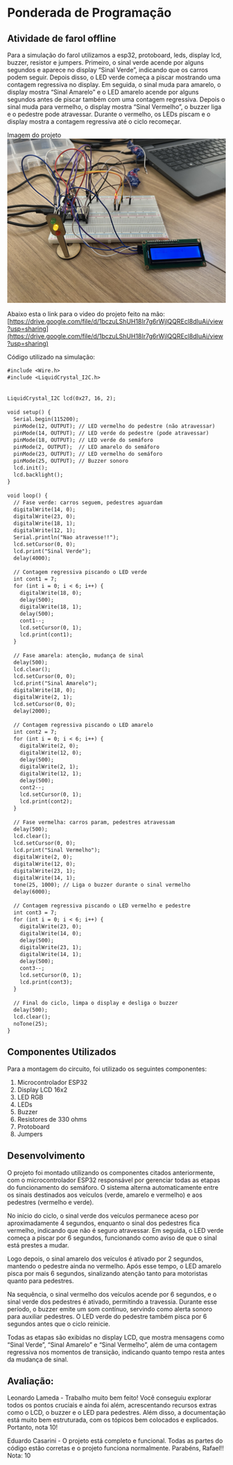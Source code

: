 # Ponderada de Programação

## Atividade de farol offline

Para a simulação do farol utilizamos a esp32, protoboard, leds, display lcd, buzzer, resistor e jumpers. Primeiro, o sinal verde acende por alguns segundos e aparece no display “Sinal Verde”, indicando que os carros podem seguir. Depois disso, o LED verde começa a piscar mostrando uma contagem regressiva no display. Em seguida, o sinal muda para amarelo, o display mostra “Sinal Amarelo” e o LED amarelo acende por alguns segundos antes de piscar também com uma contagem regressiva. Depois o sinal muda para vermelho, o display mostra “Sinal Vermelho”, o buzzer liga e o pedestre pode atravessar. Durante o vermelho, os LEDs piscam e o display mostra a contagem regressiva até o ciclo recomeçar.

Imagem do projeto
![/assets/imagem.jpeg](/assets/imagem.jpeg)

Abaixo esta o link para o video do projeto feito na mão: [https://drive.google.com/file/d/1bczuLShUH18Ir7g6rWjlQQREcl8dIuAi/view?usp=sharing](https://drive.google.com/file/d/1bczuLShUH18Ir7g6rWjlQQREcl8dIuAi/view?usp=sharing)

Código utilizado na simulação:

```
#include <Wire.h>
#include <LiquidCrystal_I2C.h>


LiquidCrystal_I2C lcd(0x27, 16, 2);

void setup() {
  Serial.begin(115200);
  pinMode(12, OUTPUT); // LED vermelho do pedestre (não atravessar)
  pinMode(14, OUTPUT); // LED verde do pedestre (pode atravessar)
  pinMode(18, OUTPUT); // LED verde do semáforo
  pinMode(2, OUTPUT);  // LED amarelo do semáforo
  pinMode(23, OUTPUT); // LED vermelho do semáforo
  pinMode(25, OUTPUT); // Buzzer sonoro
  lcd.init();
  lcd.backlight();
}

void loop() {
  // Fase verde: carros seguem, pedestres aguardam
  digitalWrite(14, 0);
  digitalWrite(23, 0);
  digitalWrite(18, 1);
  digitalWrite(12, 1);
  Serial.println("Nao atravesse!!");
  lcd.setCursor(0, 0);
  lcd.print("Sinal Verde");
  delay(4000);

  // Contagem regressiva piscando o LED verde
  int cont1 = 7;
  for (int i = 0; i < 6; i++) {
    digitalWrite(18, 0);
    delay(500);
    digitalWrite(18, 1);
    delay(500);
    cont1--;
    lcd.setCursor(0, 1);
    lcd.print(cont1);
  }

  // Fase amarela: atenção, mudança de sinal
  delay(500);
  lcd.clear();
  lcd.setCursor(0, 0);
  lcd.print("Sinal Amarelo");
  digitalWrite(18, 0);
  digitalWrite(2, 1);
  lcd.setCursor(0, 0);
  delay(2000);

  // Contagem regressiva piscando o LED amarelo
  int cont2 = 7;
  for (int i = 0; i < 6; i++) {
    digitalWrite(2, 0);
    digitalWrite(12, 0);
    delay(500);
    digitalWrite(2, 1);
    digitalWrite(12, 1);
    delay(500);
    cont2--;
    lcd.setCursor(0, 1);
    lcd.print(cont2);
  }

  // Fase vermelha: carros param, pedestres atravessam
  delay(500);
  lcd.clear();
  lcd.setCursor(0, 0);
  lcd.print("Sinal Vermelho");
  digitalWrite(2, 0);
  digitalWrite(12, 0);
  digitalWrite(23, 1);
  digitalWrite(14, 1);
  tone(25, 1000); // Liga o buzzer durante o sinal vermelho
  delay(6000);

  // Contagem regressiva piscando o LED vermelho e pedestre
  int cont3 = 7;
  for (int i = 0; i < 6; i++) {
    digitalWrite(23, 0);
    digitalWrite(14, 0);
    delay(500);
    digitalWrite(23, 1);
    digitalWrite(14, 1);
    delay(500);
    cont3--;
    lcd.setCursor(0, 1);
    lcd.print(cont3);
  }

  // Final do ciclo, limpa o display e desliga o buzzer
  delay(500);
  lcd.clear();
  noTone(25);
}

```
## Componentes Utilizados
Para a montagem do circuito, foi utilizado os seguintes componentes:

1. Microcontrolador ESP32
2. Display LCD 16x2
3. LED RGB 
4. LEDs
5. Buzzer
6. Resistores de 330 ohms
7. Protoboard
8. Jumpers 

## Desenvolvimento

O projeto foi montado utilizando os componentes citados anteriormente, com o microcontrolador ESP32 responsável por gerenciar todas as etapas do funcionamento do semáforo. O sistema alterna automaticamente entre os sinais destinados aos veículos (verde, amarelo e vermelho) e aos pedestres (vermelho e verde).

No início do ciclo, o sinal verde dos veículos permanece aceso por aproximadamente 4 segundos, enquanto o sinal dos pedestres fica vermelho, indicando que não é seguro atravessar. Em seguida, o LED verde começa a piscar por 6 segundos, funcionando como aviso de que o sinal está prestes a mudar.

Logo depois, o sinal amarelo dos veículos é ativado por 2 segundos, mantendo o pedestre ainda no vermelho. Após esse tempo, o LED amarelo pisca por mais 6 segundos, sinalizando atenção tanto para motoristas quanto para pedestres.

Na sequência, o sinal vermelho dos veículos acende por 6 segundos, e o sinal verde dos pedestres é ativado, permitindo a travessia. Durante esse período, o buzzer emite um som contínuo, servindo como alerta sonoro para auxiliar pedestres. O LED verde do pedestre também pisca por 6 segundos antes que o ciclo reinicie.

Todas as etapas são exibidas no display LCD, que mostra mensagens como “Sinal Verde”, “Sinal Amarelo” e “Sinal Vermelho”, além de uma contagem regressiva nos momentos de transição, indicando quanto tempo resta antes da mudança de sinal.


## Avaliação:
Leonardo Lameda - Trabalho muito bem feito! Você conseguiu explorar todos os pontos cruciais e ainda foi além, acrescentando recursos extras como o LCD, o buzzer e o LED para pedestres. Além disso, a documentação está muito bem estruturada, com os tópicos bem colocados e explicados. Portanto, nota 10!

Eduardo Casarini -  O projeto está completo e funcional. Todas as partes do código estão corretas e o projeto funciona normalmente. Parabéns, Rafael!!   Nota: 10


